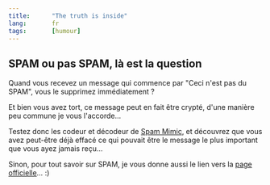 ```yaml
--- 
title:      "The truth is inside" 
lang:       fr 
tags:       [humour]
---
```


## SPAM ou pas SPAM, là est la question

Quand vous recevez un message qui commence par "Ceci n'est pas du SPAM", vous le supprimez immédiatement ?

Et bien vous avez tort, ce message peut en fait être crypté, d'une manière peu commune je vous l'accorde…

Testez donc les codeur et décodeur de [Spam Mimic](http://www.spammimic.com/), et découvrez que vous avez peut-être déjà effacé ce qui pouvait être le message le plus important que vous ayez jamais reçu…

Sinon, pour tout savoir sur SPAM, je vous donne aussi le lien vers la [page officielle](http://www.spam.com/)… :)
